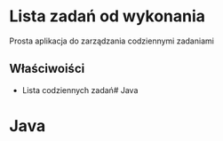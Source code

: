 # Lista zadań od wykonania
Prosta aplikacja do zarządzania codziennymi zadaniami
## Właściwoiści
* Lista codziennych zadań# Java
# Java
